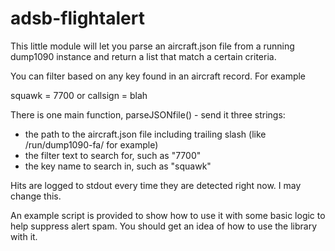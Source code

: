# adsb-flightalert

This little module will let you parse an aircraft.json file from a running dump1090 instance and return a list that match a certain criteria.

You can filter based on any key found in an aircraft record. For example

squawk = 7700 or callsign = blah

There is one main function, parseJSONfile() - send it three strings:

* the path to the aircraft.json file including trailing slash (like /run/dump1090-fa/ for example)
* the filter text to search for, such as "7700"
* the key name to search in, such as "squawk"

Hits are logged to stdout every time they are detected right now. I may change this.

An example script is provided to show how to use it with some basic logic to help suppress alert spam. You should get an idea of how to use the library with it.
